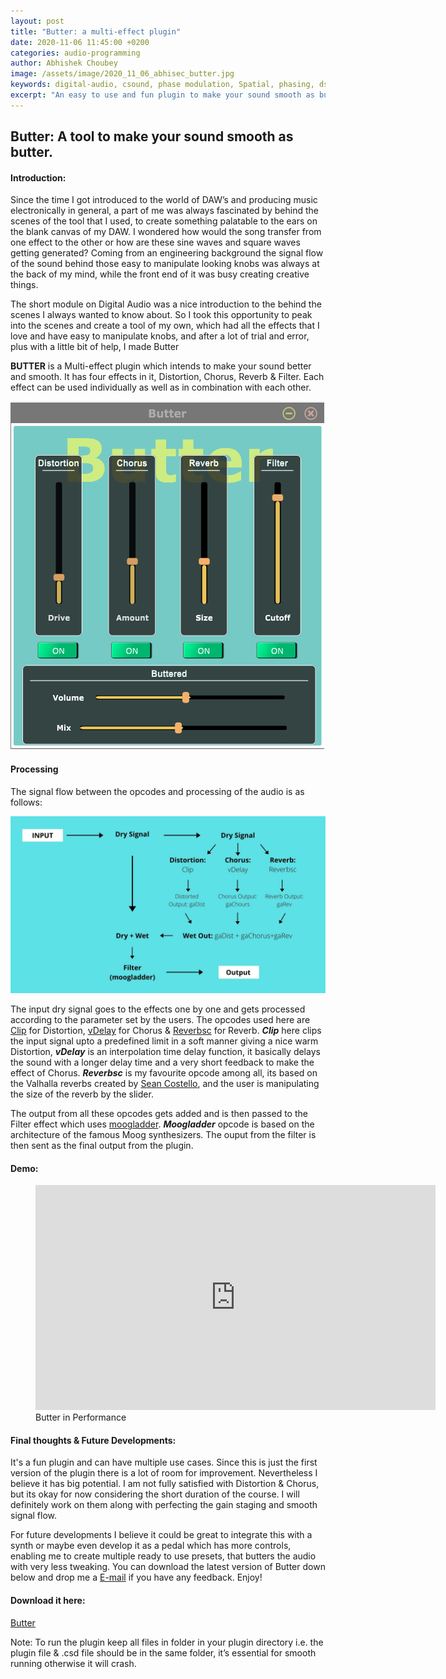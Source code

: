 ```yaml
---
layout: post
title: "Butter: a multi-effect plugin"
date: 2020-11-06 11:45:00 +0200
categories: audio-programming
author: Abhishek Choubey
image: /assets/image/2020_11_06_abhisec_butter.jpg
keywords: digital-audio, csound, phase modulation, Spatial, phasing, dsp, cabbage
excerpt: "An easy to use and fun plugin to make your sound smooth as butter."
---
```



## Butter: A tool to make your sound smooth as butter.

#### Introduction:

Since the time I got introduced to the world of DAW’s and producing music electronically in general, a part of me was always fascinated by behind the scenes of the tool that I used, to create something palatable to the ears on the blank canvas of my DAW. I wondered how would the song transfer from one effect to the other or how are these sine waves and square waves getting generated? Coming from an engineering background the signal flow of the sound behind those easy to manipulate looking knobs was always at the back of my mind, while the front end of it was busy creating creative things.

The short module on Digital Audio was a nice introduction to the behind the scenes I always wanted to know about. So I took this opportunity to peak into the scenes and create a tool of my own, which had all the effects that I love and have easy to manipulate knobs, and after a lot of trial and error, plus with a little bit of help, I made Butter

**BUTTER** is a Multi-effect plugin which intends to make your sound better and smooth. It has four effects in it, Distortion, Chorus, Reverb & Filter. Each effect can be used individually as well as in combination with each other.

![Butter](/assets/image/2020_11_06_abhisec_butter.jpg)

#### Processing

The signal flow between the opcodes and processing of the audio is as follows:

![Butter Signal Flow](/assets/image/2020_11_06_abhisec_butter_signal_flow.jpg)

The input dry signal goes to the effects one by one and gets processed according to the parameter set by the users. The opcodes used here are [Clip](http://www.csounds.com/manual/html/clip.html) for Distortion, [vDelay](http://www.csounds.com/manual/html/vdelay.html) for Chorus & [Reverbsc](http://www.csounds.com/manual/html/reverbsc.html) for Reverb. ***Clip*** here clips the input signal upto a predefined limit in a soft manner giving a nice warm Distortion, ***vDelay*** is an interpolation time delay function, it basically delays the sound with a longer delay time and a very short feedback to make the effect of Chorus. ***Reverbsc*** is my favourite opcode among all, its based on the Valhalla reverbs created by [Sean Costello](https://valhalladsp.wordpress.com/about/), and the user is manipulating the size of the reverb by the slider.

The output from all these opcodes gets added and is then passed to the Filter effect which uses [moogladder](http://www.csounds.com/manual/html/moogladder.html). ***Moogladder*** opcode is based on the architecture of the famous Moog synthesizers. The ouput from the filter is then sent as the final output from the plugin.

#### Demo:

<figure style="float: none">
   <iframe src="https://drive.google.com/file/d/1OsphESQ7jzbhQqNMciNYmo2gvZKselXQ/preview" width="640" height="360" frameborder="0" allowfullscreen></iframe>
   <figcaption>Butter in Performance</figcaption>
</figure>

#### Final thoughts & Future Developments:

It's a fun plugin and can have multiple use cases. Since this is just the first version of the plugin there is a lot of room for improvement. Nevertheless I believe it has big potential. I am not fully satisfied with Distortion & Chorus, but its okay for now considering the short duration of the course. I will definitely work on them along with perfecting the gain staging and smooth signal flow.

For future developments I believe it could be great to integrate this with a synth or maybe even develop it as a pedal which has more controls, enabling me to create multiple ready to use presets, that butters the audio with very less tweaking. You can download the latest version of Butter down below and drop me a [E-mail](mailto:neerrmusicin@gmail.com) if you have any feedback. Enjoy!

#### Download it here:
[Butter](https://drive.google.com/file/d/1XE0Hf3bJqaNdmcjrpkt9ruTjmwIJMJ3t/view?usp=sharing)

Note: To run the plugin keep all files in folder in your plugin directory i.e. the plugin file & .csd file should be in the same folder, it’s essential for smooth running otherwise it will crash.
